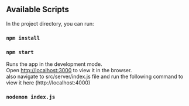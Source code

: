 ## Available Scripts

In the project directory, you can run:

### `npm install`
### `npm start`

Runs the app in the development mode.<br />
Open [http://localhost:3000](http://localhost:3000) to view it in the browser.
<br />
also navigate to src/server/index.js file and run the following command to view it here (http://localhost:4000)
### `nodemon index.js`

